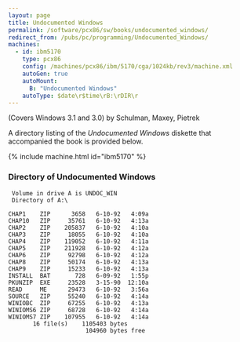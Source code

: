 ```yaml
---
layout: page
title: Undocumented Windows
permalink: /software/pcx86/sw/books/undocumented_windows/
redirect_from: /pubs/pc/programming/Undocumented_Windows/
machines:
  - id: ibm5170
    type: pcx86
    config: /machines/pcx86/ibm/5170/cga/1024kb/rev3/machine.xml
    autoGen: true
    autoMount:
      B: "Undocumented Windows"
    autoType: $date\r$time\rB:\rDIR\r
---
```


(Covers Windows 3.1 and 3.0) by Schulman, Maxey, Pietrek

A directory listing of the *Undocumented Windows* diskette that accompanied the book is provided below.

{% include machine.html id="ibm5170" %}

### Directory of Undocumented Windows

     Volume in drive A is UNDOC_WIN
     Directory of A:\

    CHAP1    ZIP      3658   6-10-92   4:09a
    CHAP10   ZIP     35761   6-10-92   4:13a
    CHAP2    ZIP    205837   6-10-92   4:10a
    CHAP3    ZIP     18055   6-10-92   4:10a
    CHAP4    ZIP    119052   6-10-92   4:11a
    CHAP5    ZIP    211928   6-10-92   4:12a
    CHAP6    ZIP     92798   6-10-92   4:12a
    CHAP8    ZIP     50174   6-10-92   4:13a
    CHAP9    ZIP     15233   6-10-92   4:13a
    INSTALL  BAT       728   6-09-92   1:55p
    PKUNZIP  EXE     23528   3-15-90  12:10a
    READ     ME      29473   6-10-92   3:56a
    SOURCE   ZIP     55240   6-10-92   4:14a
    WINIOBC  ZIP     67255   6-10-92   4:13a
    WINIOMS6 ZIP     68728   6-10-92   4:14a
    WINIOMS7 ZIP    107955   6-10-92   4:14a
           16 file(s)    1105403 bytes
                          104960 bytes free
